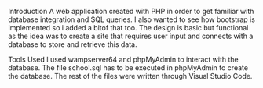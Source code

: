 Introduction
    A web application created with PHP in order to get familiar with database integration and SQL queries.
    I also wanted to see how bootstrap is implemented so i added a bitof that too.
    The design is basic but functional as the idea was to create a site that requires user input and connects with a database to store and retrieve this data.

Tools Used
    I used wampserver64 and phpMyAdmin to interact with the database.
    The file school.sql has to be executed in phpMyAdmin to create the database.
    The rest of the files were written through Visual Studio Code.
